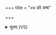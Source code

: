 +++
title = "०७ उवे अम्ब"

+++
<details><summary>मूलम् (VS)</summary>

उ॒वे अ॑म्ब सुलाभिके॒ यथे॑वा॒ङ्ग भ॑वि॒ष्यति॑।  
भ॒सन्मे॑ अम्ब॒ सक्थि॑ मे॒ शिरो॑ मे॒ वीव᳡ हृष्यति॒ विश्व॑स्मा॒दिन्द्र॒ उत्त॑रः ॥
</details>